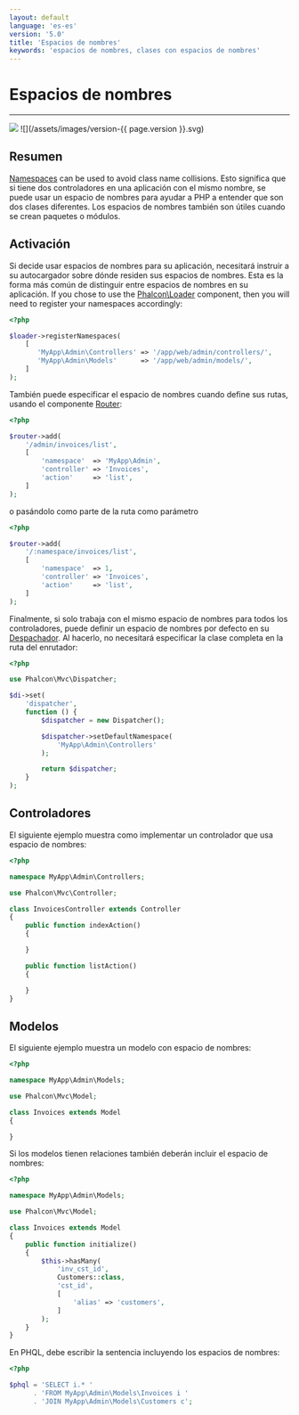 ```yaml
---
layout: default
language: 'es-es'
version: '5.0'
title: 'Espacios de nombres'
keywords: 'espacios de nombres, clases con espacios de nombres'
---
```


# Espacios de nombres
- - -
![](/assets/images/document-status-stable-success.svg) ![](/assets/images/version-{{ page.version }}.svg)

## Resumen
[Namespaces][namespaces] can be used to avoid class name collisions. Esto significa que si tiene dos controladores en una aplicación con el mismo nombre, se puede usar un espacio de nombres para ayudar a PHP a entender que son dos clases diferentes. Los espacios de nombres también son útiles cuando se crean paquetes o módulos.

## Activación
Si decide usar espacios de nombres para su aplicación, necesitará instruir a su autocargador sobre dónde residen sus espacios de nombres. Esta es la forma más común de distinguir entre espacios de nombres en su aplicación. If you chose to use the [Phalcon\Loader](autoload) component, then you will need to register your namespaces accordingly:

```php
<?php

$loader->registerNamespaces(
    [
       'MyApp\Admin\Controllers' => '/app/web/admin/controllers/',
       'MyApp\Admin\Models'      => '/app/web/admin/models/',
    ]
);
```

También puede especificar el espacio de nombres cuando define sus rutas, usando el componente [Router](routing):

```php
<?php

$router->add(
    '/admin/invoices/list',
    [
        'namespace'  => 'MyApp\Admin',
        'controller' => 'Invoices',
        'action'     => 'list',
    ]
);
```

o pasándolo como parte de la ruta como parámetro

```php
<?php

$router->add(
    '/:namespace/invoices/list',
    [
        'namespace'  => 1,
        'controller' => 'Invoices',
        'action'     => 'list',
    ]
);
```

Finalmente, si solo trabaja con el mismo espacio de nombres para todos los controladores, puede definir un espacio de nombres por defecto en su [Despachador](dispatcher). Al hacerlo, no necesitará especificar la clase completa en la ruta del enrutador:

```php
<?php

use Phalcon\Mvc\Dispatcher;

$di->set(
    'dispatcher',
    function () {
        $dispatcher = new Dispatcher();

        $dispatcher->setDefaultNamespace(
            'MyApp\Admin\Controllers'
        );

        return $dispatcher;
    }
);
```

## Controladores
El siguiente ejemplo muestra como implementar un controlador que usa espacio de nombres:

```php
<?php

namespace MyApp\Admin\Controllers;

use Phalcon\Mvc\Controller;

class InvoicesController extends Controller
{
    public function indexAction()
    {

    }

    public function listAction()
    {

    }
}
```

## Modelos
El siguiente ejemplo muestra un modelo con espacio de nombres:

```php
<?php

namespace MyApp\Admin\Models;

use Phalcon\Mvc\Model;

class Invoices extends Model
{

}
```

Si los modelos tienen relaciones también deberán incluir el espacio de nombres:

```php
<?php

namespace MyApp\Admin\Models;

use Phalcon\Mvc\Model;

class Invoices extends Model
{
    public function initialize()
    {
        $this->hasMany(
            'inv_cst_id',
            Customers::class,
            'cst_id',
            [
                'alias' => 'customers',
            ]
        );
    }
}
```

En PHQL, debe escribir la sentencia incluyendo los espacios de nombres:

```php
<?php

$phql = 'SELECT i.* '
      . 'FROM MyApp\Admin\Models\Invoices i '
      . 'JOIN MyApp\Admin\Models\Customers c';
```

[namespaces]: https://php.net/manual/en/language.namespaces.php 